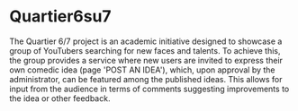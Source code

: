 # Quartier6su7

The Quartier 6/7 project is an academic initiative designed to showcase a group of YouTubers searching for new faces and talents. To achieve this, the group provides a service where new users are invited to express their own comedic idea (page 'POST AN IDEA'), which, upon approval by the administrator, can be featured among the published ideas. This allows for input from the audience in terms of comments suggesting improvements to the idea or other feedback.
